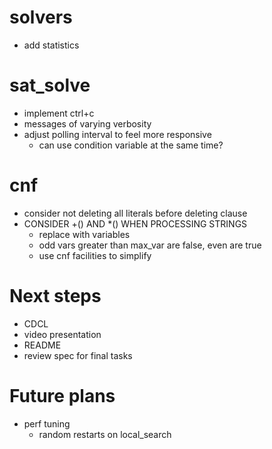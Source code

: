 # solvers
- add statistics

# sat_solve
- implement ctrl+c
- messages of varying verbosity
- adjust polling interval to feel more responsive
    - can use condition variable at the same time?

# cnf
- consider not deleting all literals before deleting clause
- CONSIDER +() AND \*() WHEN PROCESSING STRINGS
    - replace with variables
    - odd vars greater than max_var are false, even are true
    - use cnf facilities to simplify

# Next steps
- CDCL
- video presentation
- README
- review spec for final tasks

# Future plans
- perf tuning
    - random restarts on local_search
